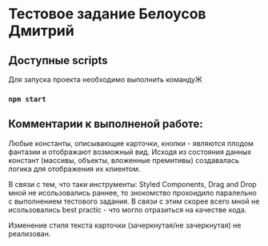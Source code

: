 # Тестовое задание Белоусов Дмитрий

## Доступные scripts

Для запуска проекта необходимо выполнить командуЖ

### `npm start`

## Комментарии к выполненой работе:

Любые константы, описывающие карточки, кнопки  - являются плодом фантазии и отображают
возможный вид. Исходя из состояния данных констант (массивы, объекты, вложенные премитивы) создавалась 
логика для отображения их клиентом.

В связи с тем, что таки инструменты: Styled Components, Drag and Drop мной не исользовались
раннее, то знокомство прохоидило паралельно с выполнением тестового задания. В связи с этим 
скорее всего мной не исользовались best practic - что могло отразиться на качестве кода.

Изменение стиля текста карточки (зачеркнутая/не зачеркнутая) не реализован. 
